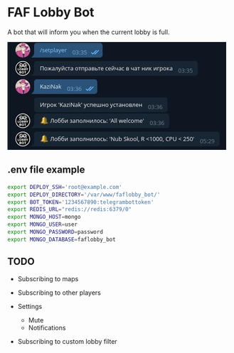 # FAF Lobby Bot

A bot that will inform you when the current lobby is full.

![example](preview.jpg)

## .env file example

```bash
export DEPLOY_SSH='root@example.com'
export DEPLOY_DIRECTORY='/var/www/faflobby_bot/'
export BOT_TOKEN='1234567890:telegrambottoken'
export REDIS_URL="redis://redis:6379/0"
export MONGO_HOST=mongo
export MONGO_USER=user
export MONGO_PASSWORD=password
export MONGO_DATABASE=faflobby_bot
```

## TODO

- Subscribing to maps

- Subscribing to other players

- Settings
  - Mute
  - Notifications

- Subscribing to custom lobby filter

